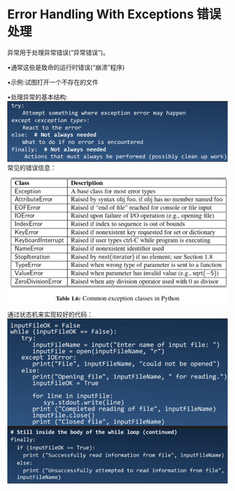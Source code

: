 # Error Handling With Exceptions 错误处理
异常用于处理异常错误(“异常错误”)。

•通常这些是致命的运行时错误(“崩溃”程序)

•示例:试图打开一个不存在的文件

•处理异常的基本结构:
![img.png](img.png)
常见的错误信息：
![img_1.png](img_1.png)

通过状态机来实现较好的代码：
![img_2.png](img_2.png)

